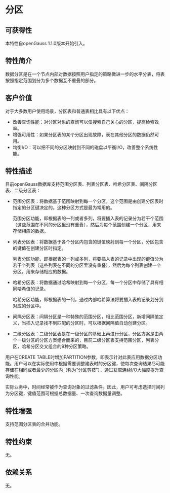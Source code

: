 # 分区

## 可获得性<a name="section3104013"></a>

本特性自openGauss 1.1.0版本开始引入。

## 特性简介<a name="section27936123"></a>

数据分区是在一个节点内部对数据按照用户指定的策略做进一步的水平分表，将表按照指定范围划分为多个数据互不重叠的部分。

## 客户价值<a name="section50098520"></a>

对于大多数用户使用场景，分区表和普通表相比具有以下优点：

-   改善查询性能：对分区对象的查询可以仅搜索自己关心的分区，提高检索效率。
-   增强可用性：如果分区表的某个分区出现故障，表在其他分区的数据仍然可用。
-   均衡I/O：可以把不同的分区映射到不同的磁盘以平衡I/O，改善整个系统性能。

## 特性描述<a name="section48233501"></a>

目前openGauss数据库支持范围分区表、列表分区表、哈希分区表、间隔分区表、二级分区表：

-   范围分区表：将数据基于范围映射到每一个分区，这个范围是由创建分区表时指定的分区键决定的。这种分区方式是最为常用的。

    范围分区功能，即根据表的一列或者多列，将要插入表的记录分为若干个范围（这些范围在不同的分区里没有重叠），然后为每个范围创建一个分区，用来存储相应的数据。

-   列表分区表：将数据基于各个分区内包含的键值映射到每一个分区，分区包含的键值在创建分区时指定。

    列表分区功能，即根据表的一列或多列，将要插入表的记录中出现的键值分为若干个列表（这些列表在不同的分区里没有重叠），然后为每个列表创建一个分区，用来存储相应的数据。

-   哈希分区表：将数据通过哈希映射到每一个分区，每一个分区中存储了具有相同哈希值的记录。

    哈希分区功能，即根据表的一列，通过内部哈希算法将要插入表的记录划分到对应的分区中。

-   间隔分区表：间隔分区是一种特殊的范围分区，相比范围分区，新增间隔值定义，当插入记录找不到匹配的分区时，可以根据间隔值自动创建分区。
-   二级分区表：二级分区表是在一级分区的基础上再进行分区，分区方案是由两个一级分区的分区方案组合而来的，目前二级分区表支持范围分区，列表分区，哈希分区交叉组合的9种分区策略。

用户在CREATE TABLE时增加PARTITION参数，即表示针对此表应用数据分区功能。用户可以在实际使用中根据需要调整建表时的分区键，使每次查询结果尽可能存储在相同或者最少的分区内（称为“分区剪枝”），通过获取连续I/O大幅度提升查询性能。

实际业务中，时间经常被作为查询对象的过滤条件。因此，用户可考虑选择时间列为分区键，键值范围可根据总数据量、一次查询数据量调整。

## 特性增强<a name="section31448332"></a>

支持范围分区表的合并功能。

## 特性约束<a name="section06531946143616"></a>

无。

## 依赖关系<a name="section14599532"></a>

无。

